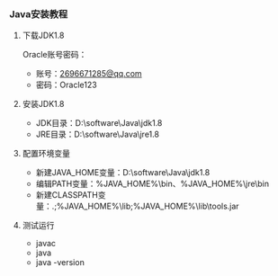 ### Java安装教程

1. 下载JDK1.8

   Oracle账号密码：

   - 账号：2696671285@qq.com
   - 密码：Oracle123

2. 安装JDK1.8

   - JDK目录：D:\software\Java\jdk1.8
   - JRE目录：D:\software\Java\jre1.8

3. 配置环境变量

   - 新建JAVA_HOME变量：D:\software\Java\jdk1.8
   - 编辑PATH变量：%JAVA_HOME%\bin、%JAVA_HOME%\jre\bin
   - 新建CLASSPATH变量：.;%JAVA_HOME%\lib;%JAVA_HOME%\lib\tools.jar

4. 测试运行

   - javac
   - java
   - java -version